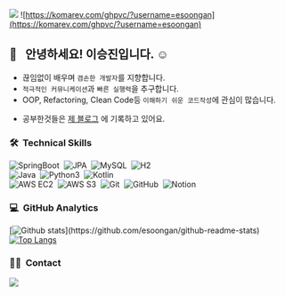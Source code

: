 <a href="https://www.notion.so/cf23c037f121418c9e538818b6e99370"><img src="https://img.shields.io/badge/Porfoilo-Docs-blue"/></a>
![https://komarev.com/ghpvc/?username=esoongan](https://komarev.com/ghpvc/?username=esoongan)


## 👋 &nbsp; 안녕하세요! 이승진입니다. ☺️

- 끊임없이 배우며 `겸손한 개발자`를 지향합니다.
- `적극적인 커뮤니케이션`과 `빠른 실행력`을 추구합니다.
- OOP, Refactoring, Clean Code등 `이해하기 쉬운 코드작성`에 관심이 많습니다.
<!--- 저에 대해 궁금하시다면, <a href="https://www.notion.so/cf23c037f121418c9e538818b6e99370">제 포트폴리오</a>를 방문해주세요.-->
- 공부한것들은 <a href="https://esoongan.tistory.com/">제 블로그</a> 에 기록하고 있어요.

### 🛠 &nbsp;Technical Skills
![SpringBoot](https://img.shields.io/badge/-SpringBoot-05122A?style=flat&logo=springboot)&nbsp;
![JPA](https://img.shields.io/badge/-JPA-05122A?style=flat&logo=jpa)&nbsp;
![MySQL](https://img.shields.io/badge/-MySQL-05122A?style=flat&logo=mysql)&nbsp;
![H2](https://img.shields.io/badge/-H2-05122A?style=flat&logo=h2)&nbsp;\
![Java](https://img.shields.io/badge/-Java-05122A?style=flat&logo=java)&nbsp;
![Python3](https://img.shields.io/badge/-Python-05122A?style=flat&logo=python)&nbsp;
![Kotlin](https://img.shields.io/badge/-Kotlin-05122A?style=flat&logo=kotlin)&nbsp;\
![AWS EC2](https://img.shields.io/badge/-EC2-05122A?style=flat&logo=amazon)&nbsp;
![AWS S3](https://img.shields.io/badge/-S3-05122A?style=flat&logo=amazon)&nbsp;
![Git](https://img.shields.io/badge/-Git-05122A?style=flat&logo=git)&nbsp;
![GitHub](https://img.shields.io/badge/-GitHub-05122A?style=flat&logo=github)&nbsp;
![Notion](https://img.shields.io/badge/-Notion-05122A?style=flat&logo=Notion)&nbsp;

### 💻 &nbsp;GitHub Analytics

[![Github stats](https://github-readme-stats.vercel.app/api?username=esoongan&show_icons=true&theme=algolia&include_all_commits=true&count_private=true")](https://github.com/esoongan/github-readme-stats)
[![Top Langs](https://github-readme-stats.vercel.app/api/top-langs/?username=esoongan&layout=compact&theme=algolia)](https://github.com/esoongan/github-readme-stats)

### 🤝🏻 &nbsp;Contact
<a href="mailto:sjinlee9777@gmail.com"><img src="https://img.shields.io/badge/-sjinlee9777@gmail.com-D14836?style=flat&logo=Gmail&logoColor=white"/></a>
